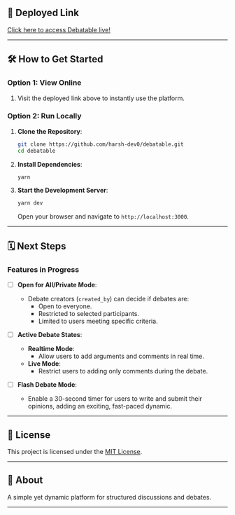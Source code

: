 ## 🚀 Deployed Link

[Click here to access Debatable live!](https://debatable01.vercel.app/)

---

## 🛠️ How to Get Started

### Option 1: View Online

1. Visit the deployed link above to instantly use the platform.

### Option 2: Run Locally

1. **Clone the Repository**:

   ```bash
   git clone https://github.com/harsh-dev0/debatable.git
   cd debatable
   ```

2. **Install Dependencies**:

   ```bash
   yarn
   ```

3. **Start the Development Server**:
   ```bash
   yarn dev
   ```
   Open your browser and navigate to `http://localhost:3000`.

---

## 🗓️ Next Steps

### Features in Progress

- [ ] **Open for All/Private Mode**:

  - Debate creators (`created_by`) can decide if debates are:
    - Open to everyone.
    - Restricted to selected participants.
    - Limited to users meeting specific criteria.

- [ ] **Active Debate States**:

  - **Realtime Mode**:
    - Allow users to add arguments and comments in real time.
  - **Live Mode**:
    - Restrict users to adding only comments during the debate.

- [ ] **Flash Debate Mode**:
  - Enable a 30-second timer for users to write and submit their opinions, adding an exciting, fast-paced dynamic.

---

## 📜 License

This project is licensed under the [MIT License](LICENSE).

---

## 💬 About

A simple yet dynamic platform for structured discussions and debates.

---
